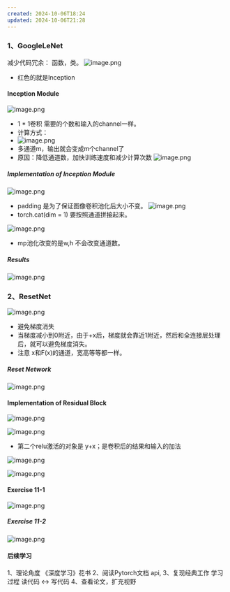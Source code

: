 ```yaml
---
created: 2024-10-06T18:24
updated: 2024-10-06T21:28
---
```


### 1、GoogleLeNet

减少代码冗余： 函数，类。
![image.png](https://gitee.com/zhang-junjie123/picture/raw/master/image/20241006201648.png)
- 红色的就是Inception

#### Inception Module
![image.png](https://gitee.com/zhang-junjie123/picture/raw/master/image/20241006202113.png)
- 1 * 1卷积  需要的个数和输入的channel一样。
- 计算方式：
- ![image.png](https://gitee.com/zhang-junjie123/picture/raw/master/image/20241006202409.png)
- 多通道m，输出就会变成m个channel了
- 原因：降低通道数，加快训练速度和减少计算次数
![image.png](https://gitee.com/zhang-junjie123/picture/raw/master/image/20241006203039.png)

##### Implementation of Inception Module
![image.png](https://gitee.com/zhang-junjie123/picture/raw/master/image/20241006203715.png)
- padding 是为了保证图像卷积池化后大小不变。
![image.png](https://gitee.com/zhang-junjie123/picture/raw/master/image/20241006203821.png)
- torch.cat(dim = 1)  要按照通道拼接起来。

![image.png](https://gitee.com/zhang-junjie123/picture/raw/master/image/20241006204144.png)
- mp池化改变的是w,h  不会改变通道数。

##### Results
![image.png](https://gitee.com/zhang-junjie123/picture/raw/master/image/20241006204640.png)


### 2、ResetNet
 ![image.png](https://gitee.com/zhang-junjie123/picture/raw/master/image/20241006205119.png)
- 避免梯度消失
- 当梯度减小到0附近，由于+x后，梯度就会靠近1附近，然后和全连接层处理后，就可以避免梯度消失。
- 注意 x和F(x)的通道，宽高等等都一样。

##### Reset Network
![image.png](https://gitee.com/zhang-junjie123/picture/raw/master/image/20241006211759.png)


#### Implementation of Residual Block
![image.png](https://gitee.com/zhang-junjie123/picture/raw/master/image/20241006211915.png)

![image.png](https://gitee.com/zhang-junjie123/picture/raw/master/image/20241006211953.png)
- 第二个relu激活的对象是 y+x；是卷积后的结果和输入的加法

![image.png](https://gitee.com/zhang-junjie123/picture/raw/master/image/20241006212122.png)

![image.png](https://gitee.com/zhang-junjie123/picture/raw/master/image/20241006212248.png)

#### Exercise 11-1
![image.png](https://gitee.com/zhang-junjie123/picture/raw/master/image/20241006212341.png)

##### Exercise  11-2
![image.png](https://gitee.com/zhang-junjie123/picture/raw/master/image/20241006212438.png)

#### 后续学习
1、理论角度 《深度学习》花书
2、阅读Pytorch文档
	api,
3、复现经典工作
  学习过程
  读代码 <-> 写代码
4、查看论文，扩充视野

